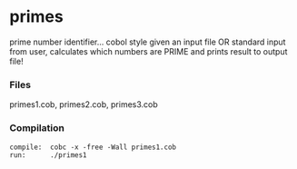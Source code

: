 # primes
prime number identifier... cobol style
given an input file OR standard input from user, calculates which numbers are PRIME and prints result to output file!

### Files
primes1.cob, primes2.cob, primes3.cob

### Compilation
```
compile:  cobc -x -free -Wall primes1.cob
run:      ./primes1
```
